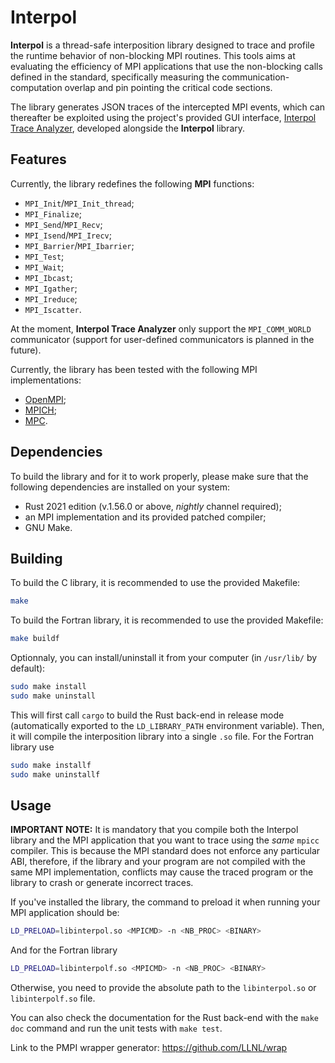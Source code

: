 # Interpol

**Interpol** is a thread-safe interposition library designed to trace and profile the runtime behavior of non-blocking MPI routines.
This tools aims at evaluating the efficiency of MPI applications that use the non-blocking calls defined in the standard, specifically measuring the communication-computation overlap and pin pointing the critical code sections.

The library generates JSON traces of the intercepted MPI events, which can thereafter be exploited using the project's provided GUI interface, [Interpol Trace Analyzer](https://github.com/async-mpi-benchmarks/Interface), developed alongside the **Interpol** library.


## Features
Currently, the library redefines the following **MPI** functions:
- `MPI_Init`/`MPI_Init_thread`;
- `MPI_Finalize`;
- `MPI_Send`/`MPI_Recv`;
- `MPI_Isend`/`MPI_Irecv`;
- `MPI_Barrier`/`MPI_Ibarrier`;
- `MPI_Test`;
- `MPI_Wait`;
- `MPI_Ibcast`;
- `MPI_Igather`;
- `MPI_Ireduce`;
- `MPI_Iscatter`.

At the moment, **Interpol Trace Analyzer** only support the `MPI_COMM_WORLD` communicator (support for user-defined communicators is planned in the future).

Currently, the library has been tested with the following MPI implementations:
- [OpenMPI](https://www.open-mpi.org/);
- [MPICH](https://www.mpich.org/);
- [MPC](https://mpc.hpcframework.com/frontpage/).


## Dependencies
To build the library and for it to work properly, please make sure that the following dependencies are installed on your system:
- Rust 2021 edition (v.1.56.0 or above, *nightly* channel required);
- an MPI implementation and its provided patched compiler;
- GNU Make.


## Building
To build the C library, it is recommended to use the provided Makefile:
```sh
make
```
To build the Fortran library, it is recommended to use the provided Makefile:
```sh
make buildf
```
Optionnaly, you can install/uninstall it from your computer (in `/usr/lib/` by default):
```sh
sudo make install
sudo make uninstall
```
This will first call `cargo` to build the Rust back-end in release mode (automatically exported to the `LD_LIBRARY_PATH` environment variable).
Then, it will compile the interposition library into a single `.so` file.
For the Fortran library use
```sh
sudo make installf
sudo make uninstallf
```

## Usage
**IMPORTANT NOTE:** It is mandatory that you compile both the Interpol library and the MPI application that you want to trace using the _same_ `mpicc` compiler. This is because the MPI standard does not enforce any particular ABI, therefore, if the library and your program are not compiled with the same MPI implementation, conflicts may cause the traced program or the library to crash or generate incorrect traces.

If you've installed the library, the command to preload it when running your MPI application should be:
```sh
LD_PRELOAD=libinterpol.so <MPICMD> -n <NB_PROC> <BINARY>
```
And for the Fortran library
```sh
LD_PRELOAD=libinterpolf.so <MPICMD> -n <NB_PROC> <BINARY>
```

Otherwise, you need to provide the absolute path to the `libinterpol.so` or `libinterpolf.so` file.

You can also check the documentation for the Rust back-end with the `make doc` command and run the unit tests with `make test`.

Link to the PMPI wrapper generator:
https://github.com/LLNL/wrap
